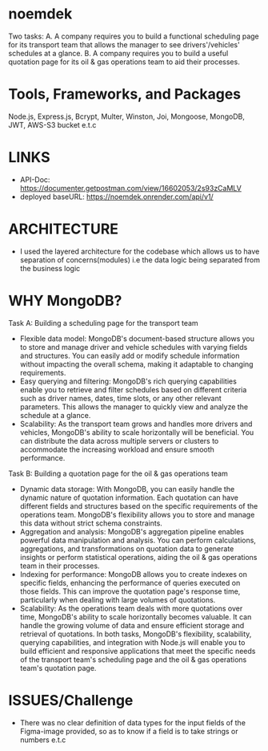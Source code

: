 # noemdek
Two tasks: 
A. A company requires you to build a functional scheduling page for its transport
team that allows the manager to see drivers'/vehicles' schedules at a
glance.
B. A company requires you to build a useful quotation page for its oil & gas
operations team to aid their processes.

# Tools, Frameworks, and Packages
Node.js, Express.js, Bcrypt, Multer, Winston, Joi, Mongoose, MongoDB, JWT, AWS-S3 bucket e.t.c

# LINKS
- API-Doc: https://documenter.getpostman.com/view/16602053/2s93zCaMLV
- deployed baseURL: https://noemdek.onrender.com/api/v1/

# ARCHITECTURE
- I used the layered architecture for the codebase which allows us to have separation of concerns(modules) i.e the data logic being separated from the business logic

# WHY MongoDB?
Task A: Building a scheduling page for the transport team

- Flexible data model: MongoDB's document-based structure allows you to store and manage driver and vehicle schedules with varying fields and structures. You can easily add or modify schedule information without impacting the overall schema, making it adaptable to changing requirements.
- Easy querying and filtering: MongoDB's rich querying capabilities enable you to retrieve and filter schedules based on different criteria such as driver names, dates, time slots, or any other relevant parameters. This allows the manager to quickly view and analyze the schedule at a glance.
- Scalability: As the transport team grows and handles more drivers and vehicles, MongoDB's ability to scale horizontally will be beneficial. You can distribute the data across multiple servers or clusters to accommodate the increasing workload and ensure smooth performance.

Task B: Building a quotation page for the oil & gas operations team

- Dynamic data storage: With MongoDB, you can easily handle the dynamic nature of quotation information. Each quotation can have different fields and structures based on the specific requirements of the operations team. MongoDB's flexibility allows you to store and manage this data without strict schema constraints.
- Aggregation and analysis: MongoDB's aggregation pipeline enables powerful data manipulation and analysis. You can perform calculations, aggregations, and transformations on quotation data to generate insights or perform statistical operations, aiding the oil & gas operations team in their processes.
- Indexing for performance: MongoDB allows you to create indexes on specific fields, enhancing the performance of queries executed on those fields. This can improve the quotation page's response time, particularly when dealing with large volumes of quotations.
- Scalability: As the operations team deals with more quotations over time, MongoDB's ability to scale horizontally becomes valuable. It can handle the growing volume of data and ensure efficient storage and retrieval of quotations.
In both tasks, MongoDB's flexibility, scalability, querying capabilities, and integration with Node.js will enable you to build efficient and responsive applications that meet the specific needs of the transport team's scheduling page and the oil & gas operations team's quotation page.

# ISSUES/Challenge
- There was no clear definition of data types for the input fields of the Figma-image provided, so as to know if a field is to take strings or numbers e.t.c
